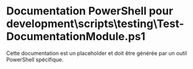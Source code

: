 # Documentation PowerShell pour development\scripts\testing\Test-DocumentationModule.ps1

Cette documentation est un placeholder et doit être générée par un outil PowerShell spécifique.
